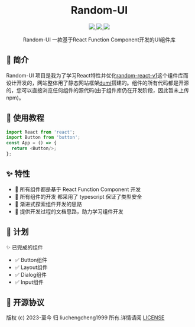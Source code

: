 <h1 align="center">Random-UI</h1>

<div align="center">

<p align="center">
  <a href="https://github.com/liuchengcheng1999/random-react">
    <img src="https://img.shields.io/badge/build-wepack5-green">
  </a>
  <a href="https://github.com/liuchengcheng1999/random-react">
    <img src="https://img.shields.io/badge/Typescript-React-blue">
  </a>
  <a href="https://github.com/liuchengcheng1999/random-react">
    <img src="https://img.shields.io/badge/license-GPL--3.0-orange">
  </a>
</p>

<p>Random-UI 一款基于React Function Component开发的UI组件库</p>

</div>

## 📖 简介

Random-UI 项目是我为了学习React特性并优化[random-react-v1](https://github.com/liuchengcheng1999/random-react-v1)这个组件库而设计开发的，网站整体用了静态网站框架[dumi](https://v1.d.umijs.org/)搭建的。组件的所有代码都是开源的，您可以直接浏览任何组件的源代码(由于组件库仍在开发阶段，因此暂未上传 npm)。

## 🔨 使用教程

```ts
import React from 'react';
import Button from 'button';
const App = () => {
  return <Button/>;
};
```

## ✨ 特性

- 📖 所有组件都是基于 React Function Component 开发
- 📖 所有组件的开发 都采用了 typescript 保证了类型安全
- 📖 渐进式探索组件开发的思路
- 📖 提供开发过程的文档思路，助力学习组件开发

## 📖 计划

✨ 已完成的组件

- ✅ Button组件
- ✅ Layout组件
- ✅ Dialog组件
- ✅ Input组件

## 📖 开源协议

版权 (c) 2023-至今 归 liuchengcheng1999 所有.详情请阅 [LICENSE](https://github.com/liuchengcheng1999/random-react-v2/blob/main/LICENSE)
